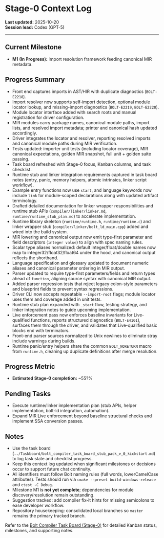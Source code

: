 # Stage-0 Context Log

**Last updated:** 2025-10-20  
**Session lead:** Codex (GPT-5)

---

## Current Milestone
- **M1 (In Progress):** Import resolution framework feeding canonical MIR metadata.

## Progress Summary
- Front end captures imports in AST/HIR with duplicate diagnostics (`BOLT-E2218`).
- Import resolver now supports self-import detection, optional module locator lookup, and missing-import diagnostics (`BOLT-E2219`, `BOLT-E2220`).
- Module locator interface added with search roots and manual registration for driver configuration.
- MIR modules carry package names, canonical module paths, import lists, and resolved import metadata; printer and canonical hash updated accordingly.
- Driver integrates the locator and resolver, reporting resolved imports and canonical module paths during MIR verification.
- Tests updated: importer unit tests (including locator coverage), MIR canonical expectations, golden MIR snapshot, full unit + golden suite passing.
- Task board refreshed with Stage-0 focus, Kanban columns, and task checklist.
- Runtime stub and linker integration requirements captured in task board notes (entry, panic, memory helpers, atomic intrinsics, linker script workflow).
- Example entry functions now use `start`, and language keywords now include `link` for module-scoped declarations along with updated artifact terminology.
- Drafted detailed documentation for linker wrapper responsibilities and runtime stub APIs (`compiler/linker/linker.md`, `runtime/runtime_stub_plan.md`) to accelerate implementation.
- Runtime library skeleton (`runtime/runtime.h`, `runtime/runtime.c`) and linker wrapper stub (`compiler/linker/bolt_ld_main.cpp`) added and wired into the build system.
- MIR lowering and canonical output now emit type-first parameter and field descriptors (`integer value`) to align with spec naming rules.
- Scalar type aliases normalized: default integer/float/double names now map to integer32/float32/float64 under the hood, and canonical output reflects the shorthand.
- Language specification and glossary updated to document numeric aliases and canonical parameter ordering in MIR output.
- Parser updated to require type-first parameters/fields and return types ahead of `function`, aligning source syntax with canonical MIR output.
- Added parser regression tests that reject legacy colon-style parameters and blueprint fields to prevent syntax regressions.
- Driver CLI now accepts repeatable `--import-root` flags; module locator uses them and coverage added in unit tests.
- Runtime stub plan expanded with `_start` flow, testing strategy, and linker integration notes to guide upcoming implementation.
- Live enforcement pass now enforces baseline invariants for Live-qualified functions, reports structured diagnostics (`BOLT-E4101`), surfaces them through the driver, and validates that Live-qualified basic blocks end with terminators.
- Front-end parser sources normalized to Unix newlines to eliminate stray include warnings during builds.
- Runtime panic/entry helpers share the common `BOLT_NORETURN` macro from `runtime.h`, cleaning up duplicate definitions after merge resolution.

## Progress Metric
- **Estimated Stage-0 completion:** ~55?%

## Pending Tasks
- Execute runtime/linker implementation plan (stub APIs, helper implementation, bolt-ld integration, automation).
- Expand MIR Live enforcement beyond baseline structural checks and implement SSA conversion passes.

## Notes
- Use the task board (`../Taskboard/bolt_compiler_task_board_stub_pack_v_0_kickstart.md`) to log task state and checklist progress.
- Keep this context log updated when significant milestones or decisions occur to support future chat continuity.
- All identifiers must follow Bolt naming rules (full words, lowerCamelCase attributes). Tests should run via `cmake --preset build-windows-release` and `ctest -C Debug`.
- Milestone M1 is **not yet complete**; dependencies for module discovery/resolution remain outstanding.
- Suggestion tracked: add compiler fix-it hints for missing semicolons to ease developer workflow.
- Repository housekeeping: consolidated local branches so `master` remains the primary tracked branch.

Refer to the [Bolt Compiler Task Board (Stage-0)](../Taskboard/bolt_compiler_task_board_stub_pack_v_0_kickstart.md) for detailed Kanban status, milestones, and supporting notes.

